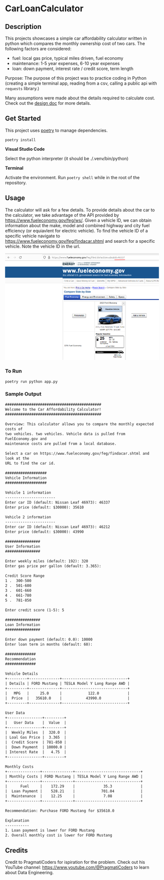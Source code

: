 # CarLoanCalculator

## Description

This projects showcases a simple car affordability calculator written in python which compares the monthly ownership cost of two cars. The following factors are considered:

* fuel: local gas price, typical miles driven, fuel economy
* maintenance: 1-5 year expenses, 6-10 year expenses
* loan: down payment, interest rate / credit score, term length

Purpose: The purpose of this project was to practice coding in Python (creating a simple terminal app, reading from a csv, calling a public api with `requests` library.)

Many assumptions were made about the details required to calculate cost. Check out the [design doc](https://docs.google.com/document/d/1utJqFRnQvSuk0oZsS2ZkfwA_Ksngy38YX5G5fBaCU-s/edit?usp=sharing) for more details.

## Get Started

This project uses [poetry](https://python-poetry.org/) to manage dependencies.

```shell
poetry install
```

**Visual Studio Code**

Select the python interpreter (it should be ./.venv/bin/python)

**Terminal**

Activate the environment. Run `poetry shell` while in the root of the repository.

## Usage

The calculator will ask for a few details. To provide details about the car to the calculator, we take advantage of the API provided by https://www.fueleconomy.gov/feg/ws/. Given a vehicle ID, we can obtain information about the make, model and combined highway and city fuel efficiency (or equiavlent for electric vehicle). To find the vehicle ID of a specific vehicle navigate to https://www.fueleconomy.gov/feg/findacar.shtml and search for a specific vehicle. Note the vehicle ID in the url.

![Vehicle ID](assets/select_car.png)

### To Run

```shell
poetry run python app.py
```

### Sample Output

```
############################################
Welcome to the Car Affordability Calculator!
############################################

Overview: This calculator allows you to compare the monthly expected costs of
two vehicles. two vehicles. Vehicle data is pulled from FuelEconomy.gov and
maintenance costs are pulled from a local database.

Select a car on https://www.fueleconomy.gov/feg/findacar.shtml and look at the
URL to find the car id.

###################
Vehicle Information
###################

Vehicle 1 information
-----------------------
Enter car ID (default: Nissan Leaf 46973): 46337
Enter price (default: $30000): 35610

Vehicle 2 information
-----------------------
Enter car ID (default: Nissan Leaf 46973): 46212
Enter price (default: $30000): 43990

################
User Information
################

Enter weekly miles (default: 192): 320
Enter gas price per gallon (default: 3.365):  

Credit Score Range
1 .  300-500
2 .  501-600
3 .  601-660
4 .  661-780
5 .  781-850

Enter credit score (1-5): 5

################
Loan Information
################

Enter down payment (default: 0.0): 10000
Enter loan term in months (default: 60): 

##############
Recommendation
##############

Vehicle Details
+---------+--------------+------------------------------+
| Details | FORD Mustang | TESLA Model Y Long Range AWD |
+---------+--------------+------------------------------+
|   MPG   |     25.0     |            122.0             |
|  Price  |   35610.0    |           43990.0            |
+---------+--------------+------------------------------+

User Data
+----------------+---------+
|   User Data    |  Value  |
+----------------+---------+
|  Weekly Miles  |  320.0  |
| Loal Gas Price |  3.365  |
|  Credit Score  | 781-850 |
|  Down Payment  | 10000.0 |
| Interest Rate  |   4.75  |
+----------------+---------+

Monthly Costs
+---------------+--------------+------------------------------+
| Monthly Costs | FORD Mustang | TESLA Model Y Long Range AWD |
+---------------+--------------+------------------------------+
|      Fuel     |    172.29    |             35.3             |
|  Loan Payment |    528.21    |            701.04            |
|  Maintenance  |    12.25     |             7.08             |
+---------------+--------------+------------------------------+

Recommendation: Purchase FORD Mustang for $35610.0

Explanation
-----------
1. Loan payment is lower for FORD Mustang
2. Overall monthly cost is lower for FORD Mustang
```

## Credits

Credit to PragmatiCoders for ispiration for the problem. Check out his YouTube channel: https://www.youtube.com/@PragmatiCoders to learn about Data Engineering.